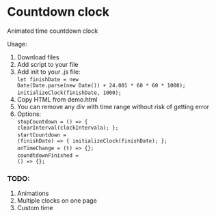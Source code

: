 # Countdown clock
Animated time countdown clock

Usage: 

1. Download files<br>
2. Add script to your file<br>
3. Add init to your .js file:<br>
<code>let finishDate = new Date(Date.parse(new Date()) + 24.001 * 60 * 60 * 1000);</code><br>
<code>initializeClock(finishDate, 1000);</code><br>
4. Copy HTML from demo.html<br>
5. You can remove any div with time range without risk of getting error<br>
6. Options:<br>
<code>stopCountdown = () => {
    clearInterval(clockIntervala);
};</code><br>
<code>startCountdown = (finishDate) => {
    initializeClock(finishDate);
};</code><br>
<code>onTimeChange = (t) => {};</code><br>
<code>coundtdownFinished = () => {};</code>

### TODO: 

1. Animations
2. Multiple clocks on one page
3. Custom time
